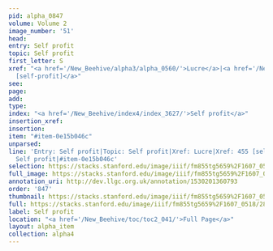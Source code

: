 ```yaml
---
pid: alpha_0847
volume: Volume 2
image_number: '51'
head: 
entry: Self profit
topic: Self profit
first_letter: S
xref: "<a href='/New_Beehive/alpha3/alpha_0560/'>Lucre</a>|<a href='/New_Beehive/toc/toc2_113/'>455
  [self-profit]</a>"
see: 
page: 
add: 
type: 
index: "<a href='/New_Beehive/index4/index_3627/'>Self profit</a>"
insertion_xref: 
insertion: 
item: "#item-0e15b046c"
unparsed: 
line: 'Entry: Self profit|Topic: Self profit|Xref: Lucre|Xref: 455 [self-profit]|Index:
  Self profit|#item-0e15b046c'
selection: https://stacks.stanford.edu/image/iiif/fm855tg5659%2F1607_0518/286,3744,3045,418/full/0/default.jpg
full_image: https://stacks.stanford.edu/image/iiif/fm855tg5659%2F1607_0518/full/full/0/default.jpg
annotation_uri: http://dev.llgc.org.uk/annotation/1530201360793
order: '847'
thumbnail: https://stacks.stanford.edu/image/iiif/fm855tg5659%2F1607_0518/286,3744,600,180/250,/0/default.jpg
full: https://stacks.stanford.edu/image/iiif/fm855tg5659%2F1607_0518/286,3744,3045,418/full/0/default.jpg
label: Self profit
location: "<a href='/New_Beehive/toc/toc2_041/'>Full Page</a>"
layout: alpha_item
collection: alpha4
---
```

